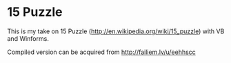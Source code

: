 15 Puzzle 
=========

This is my take on 15 Puzzle (http://en.wikipedia.org/wiki/15_puzzle) with VB and Winforms.

Compiled version can be acquired from http://failiem.lv/u/eehhscc

